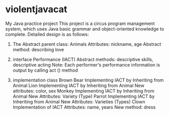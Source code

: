 # violentjavacat
My Java practice project
This project is a circus program management system, which uses Java basic grammar and object-oriented knowledge to complete.
Detailed design is as follows:

1. The Abstract parent class:
Animals
Attributes: nickname, age
Abstract method: describing love

2. interface
Performance (IACT)
Abstract methods: descriptive skills, descriptive acting
Note: Each performer's performance information is output by calling act () method

3. implementation class
Brown Bear
Implementing IACT by Inheriting from Animal
Lion
Implementing IACT by Inheriting from Animal
New attributes: color, sex
Monkey
Implementing IACT by Inheriting from Animal
New Attributes: Variety (Type)
Parrot
Implementing IACT by Inheriting from Animal
New Attributes: Varieties (Types)
Clown
Implementation of IACT
Attributes: name, years
New method: dress
